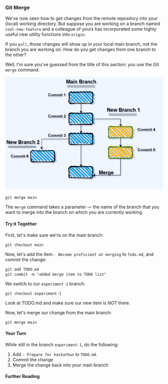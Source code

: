 ### Git Merge

We've now seen how to get changes from the remote repository into your (local) working directory. But suppose you are working on a branch named `cool-new-feature` and a colleague of yours has incorporated some highly useful new utility functions into `origin`. 

If you `pull`, those changes will show up in your local main branch, not the branch you are working on. How do you get changes from one branch to the other?

Well, I'm sure you've guessed from the title of this section: you use the Git `merge` command.

![git merge image](images/merge.png)

```
git merge main
```

The `merge` command takes a parameter &mdash; the name of the branch that you want to merge into the branch on which you are currently working.

#### Try it Together

First, let's make sure we're on the main branch:

```
git checkout main
```

Now, let's add the item `- Become proficient at merging` to `Todo.md`, and commit the change:

```
git add TODO.md
git commit -m "added merge item to TODO list"
```

We switch to our `experiment-1` branch:

```
git checkout experiment-1
```

Look at TODO.md and make sure our new item is *NOT* there.

Now, let's merge our change from the main branch:

```
git merge main
```

#### Your Turn

While still in the branch `experiment-1`, do the following:

1. Add `- Prepare for hackathon` to `TODO.md`.
2. Commit the change
3. Merge the change back into your main branch


#### Further Reading
